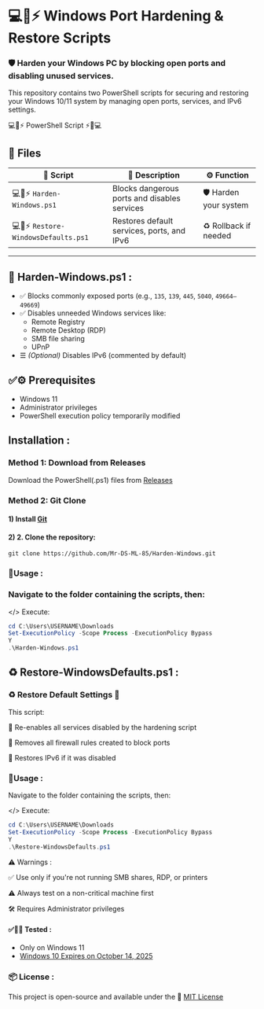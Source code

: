  # 💻📜⚡ Windows Port Hardening & Restore Scripts
 
### 🛡️ Harden your Windows PC by blocking open ports and disabling unused services.
This repository contains two PowerShell scripts for securing and restoring your Windows 10/11 system by managing open ports, services, and IPv6 settings.

💻📜⚡ PowerShell Script ⚡📜💻

## 📁 Files

| 📝 Script                       | 📄 Description                                 | ⚙️ Function                |
|-------------------------------|-------------------------------------------------|----------------------------|
| 💻📜⚡ `Harden-Windows.ps1`      | Blocks dangerous ports and disables services    | 🛡️ Harden your system       |
| 💻📜⚡ `Restore-WindowsDefaults.ps1` | Restores default services, ports, and IPv6      | ♻️ Rollback if needed       |

---

## 🧱 Harden-Windows.ps1 :

- ✅ Blocks commonly exposed ports (e.g., `135`, `139`, `445`, `5040`, `49664–49669`)
- ✅ Disables unneeded Windows services like:
  - Remote Registry  
  - Remote Desktop (RDP)  
  - SMB file sharing  
  - UPnP
- ☰ *(Optional)* Disables IPv6 (commented by default)

## ✅⚙️ Prerequisites
- Windows 11
- Administrator privileges
- PowerShell execution policy temporarily modified
  
## Installation :

### Method 1: Download from Releases
Download the PowerShell(.ps1) files from [Releases](https://github.com/Mr-DS-ML-85/Harden-Windows/releases)

### Method 2: Git Clone

#### 1) Install [Git](https://git-scm.com/downloads)
#### 2) 2. Clone the repository:
```
git clone https://github.com/Mr-DS-ML-85/Harden-Windows.git
```

### 🔧Usage :

### Navigate to the folder containing the scripts, then:

  </> Execute:
  ```powershell
cd C:\Users\USERNAME\Downloads
Set-ExecutionPolicy -Scope Process -ExecutionPolicy Bypass
Y
.\Harden-Windows.ps1
```

## ♻️ Restore-WindowsDefaults.ps1 :

### ♻️ Restore Default Settings 🔧

This script:

🔂 Re-enables all services disabled by the hardening script

🔂 Removes all firewall rules created to block ports

🔂 Restores IPv6 if it was disabled

### 🔧Usage :

Navigate to the folder containing the scripts, then:

  </> Execute:
  ```powershell
cd C:\Users\USERNAME\Downloads
Set-ExecutionPolicy -Scope Process -ExecutionPolicy Bypass
Y
.\Restore-WindowsDefaults.ps1
```

⚠️ Warnings :

  ✅️ Use only if you're not running SMB shares, RDP, or printers

  ⚠️ Always test on a non-critical machine first

  🛠 Requires Administrator privileges

#### ✅🧪📝 Tested :

- Only on Windows 11
- [Windows 10 Expires on October 14, 2025](https://support.microsoft.com/en-us/windows/windows-10-support-ends-on-october-14-2025-2ca8b313-1946-43d3-b55c-2b95b107f281)

### 📦 License :

 This project is open-source and available under the 📜 [MIT License](LICENSE)
